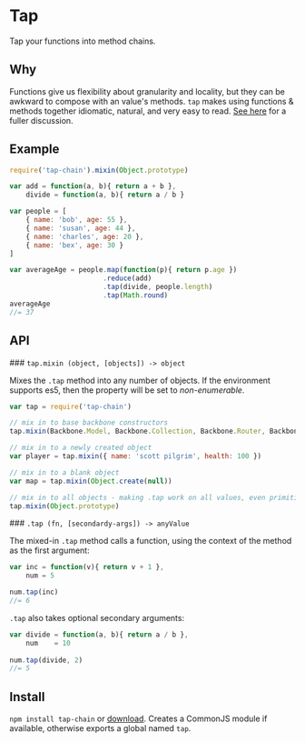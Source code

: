 # Tap 

Tap your functions into method chains.

## Why

Functions give us flexibility about granularity and locality, but they can be awkward to compose with an value's methods.  `tap` makes using functions & methods together idiomatic, natural, and very easy to read.  [See here](http://hughfdjackson.com/javascript/2012/11/30/tapping-into-the-method-chain/) for a fuller discussion.

## Example

```javascript
require('tap-chain').mixin(Object.prototype)

var add = function(a, b){ return a + b },
    divide = function(a, b){ return a / b }

var people = [
    { name: 'bob', age: 55 },
    { name: 'susan', age: 44 },
    { name: 'charles', age: 20 },
    { name: 'bex', age: 30 }
]

var averageAge = people.map(function(p){ return p.age })
                       .reduce(add)
                       .tap(divide, people.length)
                       .tap(Math.round)
averageAge
//= 37
```

## API

### `tap.mixin (object, [objects]) -> object`

Mixes the `.tap` method into any number of objects.  If the environment supports es5, then the property will be set to *non-enumerable*.

```javascript
var tap = require('tap-chain')

// mix in to base backbone constructors
tap.mixin(Backbone.Model, Backbone.Collection, Backbone.Router, Backbone.View)

// mix in to a newly created object
var player = tap.mixin({ name: 'scott pilgrim', health: 100 })

// mix in to a blank object
var map = tap.mixin(Object.create(null))

// mix in to all objects - making .tap work on all values, even primitives (except `null` and `undefined`)
tap.mixin(Object.prototype)
```

### `.tap (fn, [secondardy-args]) -> anyValue`

The mixed-in `.tap` method calls a function, using the context of the method as the first argument:

```javascript
var inc = function(v){ return v + 1 },
    num = 5

num.tap(inc)
//= 6
```

`.tap` also takes optional secondary arguments:

```javascript
var divide = function(a, b){ return a / b },
    num    = 10
    
num.tap(divide, 2)
//= 5
```

## Install 

`npm install tap-chain` or [download](https://raw.github.com/hughfdjackson/tap/master/tap.js).  Creates a CommonJS module if available, otherwise exports a global named `tap`.
